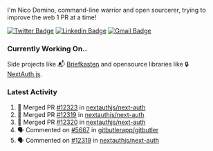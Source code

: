 
I'm Nico Domino, command-line warrior and open sourcerer, trying to improve the web 1 PR at a time!

[![Twitter Badge](https://img.shields.io/badge/-@ndom91-1ca0f1?style=flat-square&labelColor=1ca0f1&logo=twitter&logoColor=white&link=https://twitter.com/ndom91)](https://twitter.com/ndom91) [![Linkedin Badge](https://img.shields.io/badge/-ndom91-blue?style=flat-square&logo=Linkedin&logoColor=white&link=https://www.linkedin.com/in/ndom91/)](https://www.linkedin.com/in/ndom91/) [![Gmail Badge](https://img.shields.io/badge/-yo@ndo.dev-c14438?style=flat-square&logo=mail.ru&logoColor=white&link=mailto:yo@ndo.dev)](mailto:yo@ndo.dev)

### Currently Working On..

Side projects like 📬 [Briefkasten](https://briefkastenhq.com) and opensource libraries like 🔒 [NextAuth.js](https://github.com/nextauthjs/next-auth).

<!--START_SECTION_PROFILE_VIEWS:readme-info-->
<!--END_SECTION_PROFILE_VIEWS:readme-info-->

<!--START_SECTION_DAILY_COMMIT:readme-info-->
<!--END_SECTION_DAILY_COMMIT:readme-info-->

<!--START_SECTION_WEEKLY_COMMIT:readme-info-->
<!--END_SECTION_WEEKLY_COMMIT:readme-info-->

### Latest Activity

<!--START_SECTION:activity-->
1. 🎉 Merged PR [#12323](https://github.com/nextauthjs/next-auth/pull/12323) in [nextauthjs/next-auth](https://github.com/nextauthjs/next-auth)
2. 🎉 Merged PR [#12319](https://github.com/nextauthjs/next-auth/pull/12319) in [nextauthjs/next-auth](https://github.com/nextauthjs/next-auth)
3. 🎉 Merged PR [#12320](https://github.com/nextauthjs/next-auth/pull/12320) in [nextauthjs/next-auth](https://github.com/nextauthjs/next-auth)
4. 🗣 Commented on [#5667](https://github.com/gitbutlerapp/gitbutler/pull/5667#issuecomment-2507937741) in [gitbutlerapp/gitbutler](https://github.com/gitbutlerapp/gitbutler)
5. 🗣 Commented on [#12319](https://github.com/nextauthjs/next-auth/pull/12319#issuecomment-2507921367) in [nextauthjs/next-auth](https://github.com/nextauthjs/next-auth)
<!--END_SECTION:activity-->
